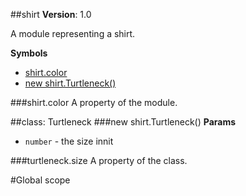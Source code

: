 <a name="module_shirt"></a>
##shirt
**Version**: 1.0  

A module representing a shirt.

  
**Symbols**  
  * [shirt.color](#module_shirt.color)
  * [new shirt.Turtleneck()](#module_shirt.Turtleneck)

<a name="module_shirt.color"></a>
###shirt.color
A property of the module.

  
<a name="module_shirt.Turtleneck"></a>

##class: Turtleneck
<a name="module_shirt.Turtleneck"></a>
###new shirt.Turtleneck()
**Params**

-  `number` - the size innit

<a name="module_shirt.Turtleneck#size"></a>
###turtleneck.size
A property of the class.

  
#Global scope
